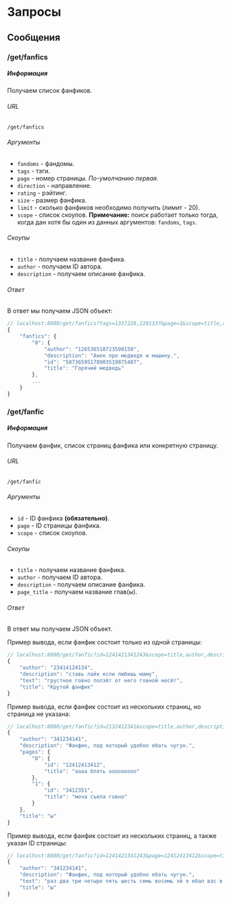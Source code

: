 # Запросы

## Сообщения

### /get/fanfics

##### Информация
Получаем список фанфиков.

###### URL
    /get/fanfics
###### Аргументы

- `fandoms` - фандомы.
- `tags` - тэги.
- `page` - номер страницы. *По-умолчанию первая*.
- `direction` - направление.
- `rating` - рэйтинг.
- `size` - размер фанфика.
- `limit` - сколько фанфиков необходимо получить (лимит - 20).
- `scope` - список скоупов.
**Примечание:** поиск работает только тогда, когда дан хотя бы один из данных аргументов: `fandoms`, `tags`.

###### Скоупы

* `title` - получаем название фанфика. 
* `author` - получаем ID автора.
* `description` - получаем описание фанфика.

###### Ответ

В ответ мы получаем JSON объект:
```javascript
// localhost:8080/get/fanfics?tags=1337228,2281337&page=1&scope=title,author,description
{
    "fanfics": {
        "0": {
            "author": "126536518723598158",
            "description": "Анек про медведя и машину.",
            "id": "58736595178903519875487",
            "title": "Горячий медведь"
        },
		...
	}
}
```
### /get/fanfic

##### Информация
Получаем фанфик, список страниц фанфика или конкретную страницу.

###### URL
    /get/fanfic
###### Аргументы

- `id` - ID фанфика **(обязательно)**.
- `page` - ID страницы фанфика.
- `scope` - список скоупов.

###### Скоупы

* `title` - получаем название фанфика. 
* `author` - получаем ID автора.
* `description` - получаем описание фанфика.
* `page_title` - получаем название глав(ы).

###### Ответ

В ответ мы получаем JSON объект.

Пример вывода, если фанфик состоит только из одной страницы:
```javascript
// localhost:8080/get/fanfic?id=1241421341243&scope=title,author,description,page_title
{
    "author": "23414124134",
    "description": "ставь лайк если любишь маму",
    "text": "грустное говно ползёт от него говной несёт",
    "title": "Крутой фанфик"
}
```

Пример вывода, если фанфик состоит из нескольких страниц, но страница не указана:
```javascript
// localhost:8080/get/fanfic?id=2132412341&scope=title,author,description,page_title
{
    "author": "341234141",
    "description": "Фанфик, под который удобно ебать чугун.",
    "pages": {
        "0": {
            "id": "12412413412",
            "title": "аааа блять ооооооооо"
        },
        "1": {
            "id": "3412351",
            "title": "моча съела говно"
        }
    },
    "title": "ы"
}
```
Пример вывода, если фанфик состоит из нескольких страниц, а также указан ID страницы:
```javascript
// localhost:8080/get/fanfic?id=1241421341243&page=12412413412&scope=title,author,description,page_title
{
    "author": "341234141",
    "description": "Фанфик, под который удобно ебать чугун.",
    "text": "раз два три четыре пять шесть семь восемь эй я ебал вас в рот у я ебал вас в рот а я ебал вас в рот у я ебал вас в рот скрр я ебал вас в рот ААААААААА я ебал вас в рот ы я ебал вас в рот ы я ебал вас в рот всё",
    "title": "ы"
}
```